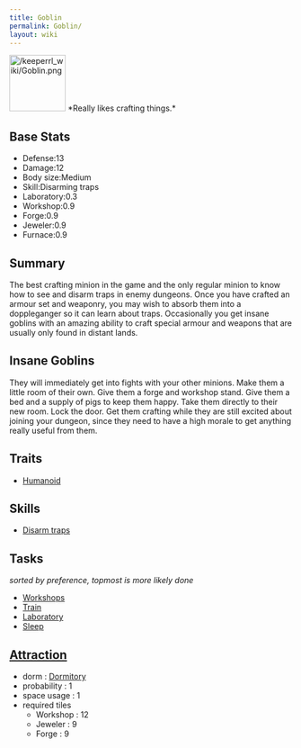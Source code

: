 ```yaml
---
title: Goblin
permalink: Goblin/
layout: wiki
---
```


<img src="/keeperrl_wiki/Goblin.png" title="fig:/keeperrl_wiki/Goblin.png" alt="/keeperrl_wiki/Goblin.png" width="100" />
*Really likes crafting things.*

Base Stats
----------

-   Defense:13
-   Damage:12
-   Body size:Medium
-   Skill:Disarming traps
-   Laboratory:0.3
-   Workshop:0.9
-   Forge:0.9
-   Jeweler:0.9
-   Furnace:0.9

Summary
-------

The best crafting minion in the game and the only regular minion to know
how to see and disarm traps in enemy dungeons. Once you have crafted an
armour set and weaponry, you may wish to absorb them into a doppleganger
so it can learn about traps. Occasionally you get insane goblins with an
amazing ability to craft special armour and weapons that are usually
only found in distant lands.

Insane Goblins
--------------

They will immediately get into fights with your other minions. Make them
a little room of their own. Give them a forge and workshop stand. Give
them a bed and a supply of pigs to keep them happy. Take them directly
to their new room. Lock the door. Get them crafting while they are still
excited about joining your dungeon, since they need to have a high
morale to get anything really useful from them.

Traits
------

-   [Humanoid](/keeperrl_wiki/Humanoid "wikilink")

Skills
------

-   [Disarm traps](/keeperrl_wiki/Disarm_Traps "wikilink")

Tasks
-----

*sorted by preference, topmost is more likely done*

-   [Workshops](/keeperrl_wiki/Manufactories "wikilink")
-   [Train](/keeperrl_wiki/Training_Room "wikilink")
-   [Laboratory](/keeperrl_wiki/Laboratory "wikilink")
-   [Sleep](/keeperrl_wiki/Dormitory "wikilink")

[Attraction](/keeperrl_wiki/Immigration "wikilink")
-------------------------------------

-   dorm : [Dormitory](/keeperrl_wiki/Dormitory "wikilink")
-   probability : 1
-   space usage : 1
-   required tiles
    -   Workshop : 12
    -   Jeweler : 9
    -   Forge : 9

